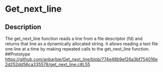 # Get_next_line
## Description
The get_next_line function reads a line from a file descriptor (fd) and returns that line as a dynamically allocated string. It allows reading a text file one line at a time by making repeated calls to the get_next_line function.
##Prototype
https://github.com/anbarbie/Get_next_line/blob/774e48b9ef26a3bf754016e2d252dd56ca335578/get_next_line.c#L55
